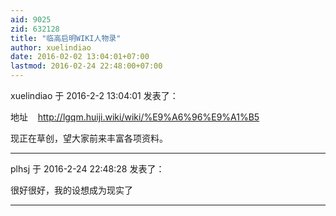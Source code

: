```yaml
---
aid: 9025
zid: 632128
title: "临高启明WIKI人物录"
author: xuelindiao
date: 2016-02-02 13:04:01+07:00
lastmod: 2016-02-24 22:48:00+07:00
---
```


xuelindiao 于 2016-2-2 13:04:01 发表了：

地址&nbsp; &nbsp;
http://lgqm.huiji.wiki/wiki/%E9%A6%96%E9%A1%B5

现正在草创，望大家前来丰富各项资料。

---

plhsj 于 2016-2-24 22:48:28 发表了：

很好很好，我的设想成为现实了

---
